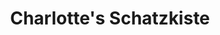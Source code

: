 ---
title: "Charlotte's Schatzkiste"
url: /rottenburg-am-neckar/charlottes-schatzkiste/
shop: Gebrauchtwaren
---